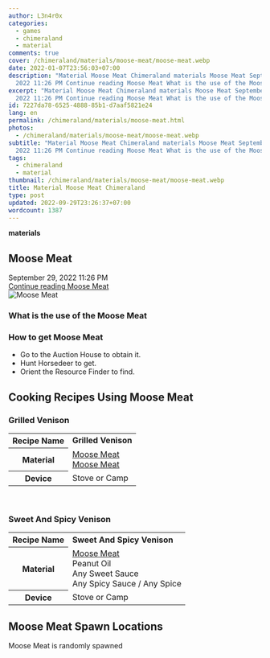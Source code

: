 ```yaml
---
author: L3n4r0x
categories:
  - games
  - chimeraland
  - material
comments: true
cover: /chimeraland/materials/moose-meat/moose-meat.webp
date: 2022-01-07T23:56:03+07:00
description: "Material Moose Meat Chimeraland materials Moose Meat September 29,
  2022 11:26 PM Continue reading Moose Meat What is the use of the Moose Meat "
excerpt: "Material Moose Meat Chimeraland materials Moose Meat September 29,
  2022 11:26 PM Continue reading Moose Meat What is the use of the Moose Meat "
id: 7227da78-6525-4888-85b1-d7aaf5821e24
lang: en
permalink: /chimeraland/materials/moose-meat.html
photos:
  - /chimeraland/materials/moose-meat/moose-meat.webp
subtitle: "Material Moose Meat Chimeraland materials Moose Meat September 29,
  2022 11:26 PM Continue reading Moose Meat What is the use of the Moose Meat "
tags:
  - chimeraland
  - material
thumbnail: /chimeraland/materials/moose-meat/moose-meat.webp
title: Material Moose Meat Chimeraland
type: post
updated: 2022-09-29T23:26:37+07:00
wordcount: 1387
---
```


<link
  rel="stylesheet"
  href="https://rawcdn.githack.com/dimaslanjaka/Web-Manajemen/870a349/css/bootstrap-5-3-0-alpha3-wrapper.css"
/>
<section id="bootstrap-wrapper">
  <div data-bs-theme="dark">
    <div
      class="row g-0 border rounded overflow-hidden flex-md-row mb-4 shadow-sm position-relative bg-dark text-light"
    >
      <div class="col p-4 d-flex flex-column position-static">
        <strong class="d-inline-block mb-2 text-success">materials</strong>
        <h2 class="mb-0">Moose Meat</h2>
        <div class="mb-1 text-muted">September 29, 2022 11:26 PM</div>
        <a
          href="/chimeraland/materials/moose-meat.html"
          class="stretched-link d-none text-primary"
          >Continue reading Moose Meat</a
        >
      </div>
      <div class="col-auto d-none d-md-block d-lg-block">
        <img
          src="https://www.webmanajemen.com/chimeraland/materials/moose-meat/moose-meat.webp"
          alt="Moose Meat"
        />
      </div>
    </div>
    <div class="row">
      <div class="col-lg-6 col-12 mb-2">
        <div class="card">
          <div class="card-body">
            <h3 class="card-title">What is the use of the Moose Meat</h3>
            <div class="card-text"><ul></ul></div>
          </div>
        </div>
      </div>
      <div class="col-lg-6 col-12 mb-2">
        <div class="card">
          <div class="card-body">
            <h3 class="card-title">How to get Moose Meat</h3>
            <div class="card-text">
              <ul>
                <li>Go to the Auction House to obtain it.</li>
                <li>Hunt Horsedeer to get.</li>
                <li>Orient the Resource Finder to find.</li>
              </ul>
            </div>
          </div>
        </div>
      </div>
      <div class="col-12 mb-2">
        <h2 id="cookable">Cooking Recipes Using Moose Meat</h2>
        <div id="recipe-grilled-venison">
          <h3 id="item-grilled-venison">Grilled Venison</h3>
          <div class="mb-2">
            <table class="table">
              <tr>
                <th>Recipe Name</th>
                <td><b>Grilled Venison</b></td>
              </tr>
              <tr>
                <th>Material</th>
                <td>
                  <a
                    class="text-decoration-none text-primary"
                    href="/chimeraland/materials/moose-meat.html"
                    >Moose Meat</a
                  ><br /><a
                    class="text-decoration-none text-primary"
                    href="/chimeraland/materials/moose-meat.html"
                    >Moose Meat</a
                  >
                </td>
              </tr>
              <tr>
                <th>Device</th>
                <td>Stove or Camp</td>
              </tr>
            </table>
          </div>
        </div>
        <br />
        <div id="recipe-sweet-and-spicy-venison">
          <h3 id="item-sweet-and-spicy-venison">Sweet And Spicy Venison</h3>
          <div class="mb-2">
            <table class="table">
              <tr>
                <th>Recipe Name</th>
                <td><b>Sweet And Spicy Venison</b></td>
              </tr>
              <tr>
                <th>Material</th>
                <td>
                  <a
                    class="text-decoration-none text-primary"
                    href="/chimeraland/materials/moose-meat.html"
                    >Moose Meat</a
                  ><br />Peanut Oil<br />Any Sweet Sauce<br />Any Spicy
                  Sauce<span> / </span>Any Spice
                </td>
              </tr>
              <tr>
                <th>Device</th>
                <td>Stove or Camp</td>
              </tr>
            </table>
          </div>
        </div>
      </div>
      <div class="col-12 mb-2">
        <h2>Moose Meat Spawn Locations</h2>
        <p>Moose Meat is randomly spawned</p>
      </div>
    </div>
  </div>
</section>